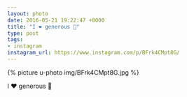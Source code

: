 ```yaml
---
layout: photo
date: 2016-05-21 19:22:47 +0000
title: "I ❤️ generous 🍹"
type: post
tags:
- instagram
instagram_url: https://www.instagram.com/p/BFrk4CMpt8G/
---
```


{% picture u-photo img/BFrk4CMpt8G.jpg %}

I ❤️ generous 🍹

